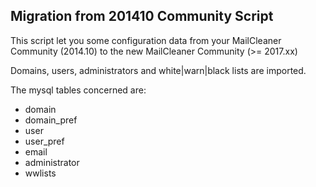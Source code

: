 ## Migration from 201410 Community Script
This script let you some configuration data from your MailCleaner Community (2014.10)
to the new MailCleaner Community (>= 2017.xx)

Domains, users, administrators and white|warn|black lists are imported.

The mysql tables concerned are:

* domain 
* domain_pref 
* user 
* user_pref 
* email 
* administrator 
* wwlists

